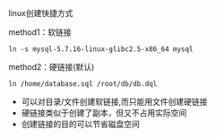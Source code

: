 linux创建快捷方式

method1：软链接

```
ln -s mysql-5.7.16-linux-glibc2.5-x86_64 mysql
```

method2：硬链接(默认)

```
ln /home/database.sql /root/db/db.dql
```

- 可以对目录/文件创建软链接,而只能用文件创建硬链接
- 硬链接类似于创建了副本，但又不占用实际空间
- 创建链接的目的可以节省磁盘空间

